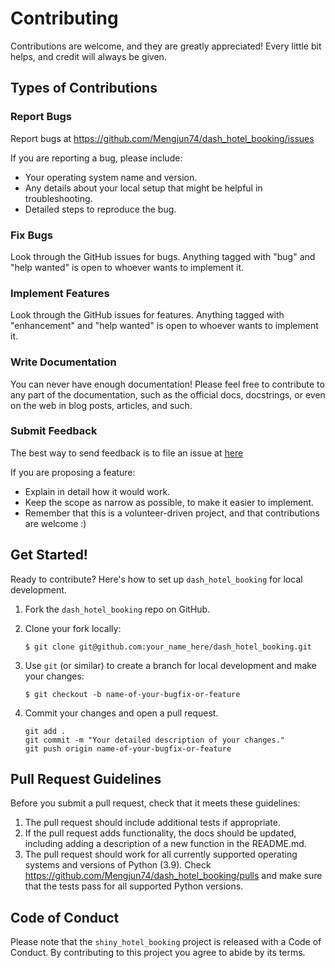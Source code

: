 # Contributing

Contributions are welcome, and they are greatly appreciated! Every little bit
helps, and credit will always be given.

## Types of Contributions

### Report Bugs

Report bugs at https://github.com/Mengjun74/dash_hotel_booking/issues

If you are reporting a bug, please include:

* Your operating system name and version.
* Any details about your local setup that might be helpful in troubleshooting.
* Detailed steps to reproduce the bug.

### Fix Bugs

Look through the GitHub issues for bugs. Anything tagged with "bug" and "help
wanted" is open to whoever wants to implement it.

### Implement Features

Look through the GitHub issues for features. Anything tagged with "enhancement"
and "help wanted" is open to whoever wants to implement it.

### Write Documentation

You can never have enough documentation! Please feel free to contribute to any
part of the documentation, such as the official docs, docstrings, or even
on the web in blog posts, articles, and such.

### Submit Feedback

The best way to send feedback is to file an issue at [here](https://github.com/Mengjun74/dash_hotel_booking/issues)

If you are proposing a feature:

* Explain in detail how it would work.
* Keep the scope as narrow as possible, to make it easier to implement.
* Remember that this is a volunteer-driven project, and that contributions
  are welcome :)

## Get Started!

Ready to contribute? Here's how to set up `dash_hotel_booking` for local development.

1. Fork the `dash_hotel_booking` repo on GitHub.
2. Clone your fork locally:

    ``` console
    $ git clone git@github.com:your_name_here/dash_hotel_booking.git
    ```

3. Use `git` (or similar) to create a branch for local development and make your changes:

    ```console
    $ git checkout -b name-of-your-bugfix-or-feature
    ```

4. Commit your changes and open a pull request.

    ```console
    git add .
    git commit -m "Your detailed description of your changes."
    git push origin name-of-your-bugfix-or-feature
    ```

## Pull Request Guidelines

Before you submit a pull request, check that it meets these guidelines:

1. The pull request should include additional tests if appropriate.
2. If the pull request adds functionality, the docs should be updated, including adding a description of a new function in the README.md.
3. The pull request should work for all currently supported operating systems and versions of Python (3.9). Check https://github.com/Mengjun74/dash_hotel_booking/pulls and make sure that the tests pass for all supported Python versions.

## Code of Conduct

Please note that the `shiny_hotel_booking` project is released with a
Code of Conduct. By contributing to this project you agree to abide by its terms.
